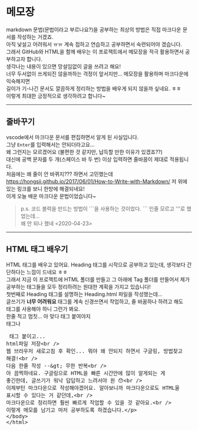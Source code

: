 # 메모장
markdown 문법(문법이라고 부르나요?)을 공부하는 최상의 방법은 직접 마크다운 문서를 작성하는 거겠죠.  
아직 낯설고 어려워서 ㅠㅠ 계속 접하고 연습하고 공부하면서 숙련되어야 겠습니다.  
그래서 GitHub와 HTML을 함께 배우는 이 프로젝트에서 메모장을 적극 활용하면서 공부하고자 합니다.  
생각나는 내용이 있으면 망설임없이 글을 쓰려고 해요!  
너무 두서없이 쓰게되진 않을까하는 걱정이 앞서지만... 메모장을 활용하며 마크다운에 익숙해지면   
길이가 기-나긴 문서도 깔끔하게 정리하는 방법을 배우게 되지 않을까 싶네요. ㅎㅎ  
이렇게 최대한 긍정적으로 생각하려고 합니다~

--------------------

## 줄바꾸기
vscode에서 마크다운 문서를 편집하면서 알게 된 사실입니다.  
그냥 ```Enter```를 입력해서는 안되더라고요...  
왜 그런지는 모르겠어요 (불편한 것 같지만, 납득할 만한 이유가 있겠죠??)  
대신에 공백 문자를 두 개(스페이스 바 두 번) 이상 입력하면 줄바꿈이 제대로 적용됩니다.  
처음에는 왜 줄이 안 바뀌지??? 하면서 고민했는데  
https://hongsii.github.io/2017/06/01/How-to-Write-with-Markdown/
저 위에 있는 링크를 보니 한방에 해결되네요!  
이게 오늘 배운 마크다운 문법이었습니다~  

>p.s. 코드 블럭을 만드는 방법이 \```을 사용하는 것이었다. \``` 인줄 모르고 '''로 했었는데...  
>왜 안 되나 했네
<2020-04-23>  
  
-------------------------------
## HTML 태그 배우기   
HTML 태그를 배우고 있어요. Heading 태그를 시작으로 공부하고 있는데, 생각보다 간단하다는 느낌이 드네요 ㅎㅎ  
그래서 지금 이 프로젝트에 HTML 폴더를 만들고 그 아래에 Tag 폴더를 만들어서 제가 공부하는 태그들을 모두 정리하려는 원대한 계획을 가지고 있습니다!   
첫번째로 Heading 태그를 설명하는 Heading.html 파일을 작성했는데...   
글쓰기가 **너무 어려워요** 태그를 계속 신경쓰면서 작업하고, 줄 바꿈하나 하려고 해도 <br> 태그를 사용해야 하니 그런가 봐요.  
한줄 적고 멈칫... 아 맞다 태그 붙여야지 <br> 태그나 <xmp> 태그 붙이고... html파일 저장   
웹 브라우저 새로고침 후 확인...  뭐야 왜 안되지 하면서 구글링, 방법찾고 해결!  
다음 한줄 작성 --> 무한 반복   
아 끔찍하네요. 구글링으로 HTML을 빠른 시간안에 많이 알게되는 게 좋긴한데, 글쓰기가 워낙 답답하고 느려서야 원 😯  
이제부턴 마크다운으로 작성해야겠어요. 알아보니까 마크다운으로도 HTML울 표시할 수 있다는 거 같던데,   
마크다운으로 정리하면 훨씬 빠르게 작업할 수 있을 것 같아요.   
이렇게 메모를 남기고 마저 공부하도록 하겠습니다.  